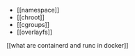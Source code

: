 - [[namespace]]
- [[chroot]]
- [[cgroups]]
- [[overlayfs]]


[[what are containerd and runc in docker]]